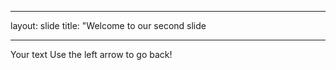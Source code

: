 _ _ _

layout: slide
title: "Welcome to our second slide
_ _ _ 
Your text
Use the left arrow to go back! 
